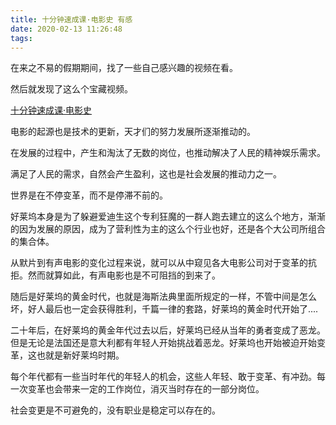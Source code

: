 ```yaml
---
title: 十分钟速成课·电影史 有感
date: 2020-02-13 11:26:48
tags:
---
```


在来之不易的假期期间，找了一些自己感兴趣的视频在看。


然后就发现了这么个宝藏视频。


[十分钟速成课·电影史](https://www.bilibili.com/video/av14488202)

电影的起源也是技术的更新，天才们的努力发展所逐渐推动的。

在发展的过程中，产生和淘汰了无数的岗位，也推动解决了人民的精神娱乐需求。

满足了人民的需求，自然会产生盈利，这也是社会发展的推动力之一。


世界是在不停变革，而不是停滞不前的。


好莱坞本身是为了躲避爱迪生这个专利狂魔的一群人跑去建立的这么个地方，渐渐的因为发展的原因，成为了营利性为主的这么个行业也好，还是各个大公司所组合的集合体。


从默片到有声电影的变化过程来说，就可以从中窥见各大电影公司对于变革的抗拒。然而就算如此，有声电影也是不可阻挡的到来了。


随后是好莱坞的黄金时代，也就是海斯法典里面所规定的一样，不管中间是怎么坏，好人最后也一定会获得胜利，千篇一律的套路，好莱坞的黄金时代开始了....


二十年后，在好莱坞的黄金年代过去以后，好莱坞已经从当年的勇者变成了恶龙。但是无论是法国还是意大利都有年轻人开始挑战着恶龙。好莱坞也开始被迫开始变革，这也就是新好莱坞时期。


每个年代都有一些当时年代的年轻人的机会，这些人年轻、敢于变革、有冲劲。每一次变革也会带来一定的工作岗位，消灭当时存在的一部分岗位。


社会变更是不可避免的，没有职业是稳定可以存在的。

